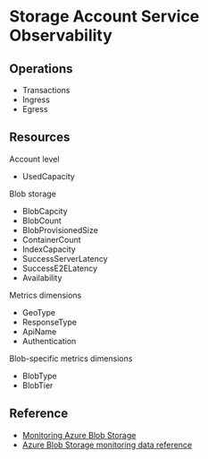 # Storage Account Service Observability

## Operations
- Transactions
- Ingress
- Egress

## Resources

Account level
- UsedCapacity

Blob storage
- BlobCapcity
- BlobCount
- BlobProvisionedSize
- ContainerCount
- IndexCapacity
- SuccessServerLatency
- SuccessE2ELatency
- Availability

Metrics dimensions
- GeoType
- ResponseType
- ApiName
- Authentication

Blob-specific metrics dimensions
- BlobType
- BlobTier

## Reference

- [Monitoring Azure Blob Storage](https://docs.microsoft.com/en-us/azure/storage/blobs/monitor-blob-storage?tabs=azure-portal)
- [Azure Blob Storage monitoring data reference](https://docs.microsoft.com/en-us/azure/storage/blobs/monitor-blob-storage-reference)
